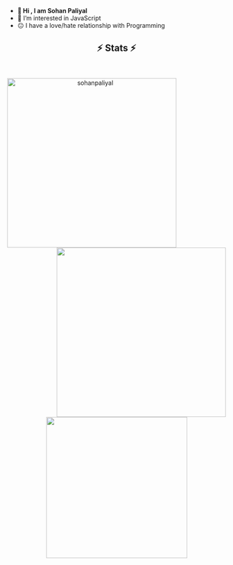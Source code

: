 - **👋 Hi , I am Sohan Paliyal**
- 👀 I’m interested in JavaScript
- 😐 I have a love/hate relationship with Programming 

<!-- [![Twitter Badge](https://img.shields.io/badge/Twitter-1DA1F2?style=for-the-badge&logo=twitter&logoColor=white)](https://twitter.com/sohanpaliyal ) -->
<!-- [![Linkedin Badge](https://img.shields.io/badge/Instagram-E4405F?style=for-the-badge&logo=instagram&logoColor=white)](https://www.instagram.com/sohanpaliyal/?hl=en) -->

 <h2 align="center">⚡ Stats ⚡</h2>
<br>
<p align=center>
  <div align=center>
    <a href="https://github.com/sohanpaliyal/github-readme-streak-stats" title="Go to Source">
      <img align="left" width=390 src="https://github-readme-streak-stats.herokuapp.com/?user=sohanpaliyal&theme=react&border=61dafb&hide_border=true" alt="sohanpaliyal" />
    </a>
    <a href="https://github.com/sohanpaliyal/github-readme-stats" title="Go to Source">
      <img align="right" width=390 src="https://github-readme-stats.vercel.app/api?username=sohanpaliyal&show_icons=true&theme=react&border_color=61dafb&hide_border=true" />
    </a>
  </div>
  <br><br><br><br><br><br><br><br><br>
  <div align=center>
    <a href="https://github.com/sohanpaliyal/github-readme-stats">
      <img width=325 align="center" src="https://github-readme-stats.vercel.app/api/top-langs/?username=sohanpaliyal&hide=c%23,powershell,Mathematica,Ruby,Objective-C,Objective-C%2b%2b,Cuda&title_color=61dafb&text_color=ffffff&icon_color=61dafb&bg_color=20232a&langs_count=8&layout=compact&border_color=61dafb&hide_border=true" />
    </a>
  </div>
  <br>
</p>
<!---
sohanpaliyal/sohanpaliyal is a ✨ special ✨ repository because its `README.md` (this file) appears on your GitHub profile.
You can click the Preview link to take a look at your changes.
--->
